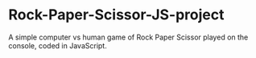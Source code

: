 # Rock-Paper-Scissor-JS-project
A simple computer vs human game of Rock Paper Scissor played on the console, coded in JavaScript.
